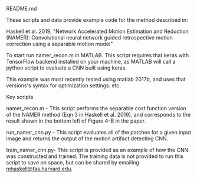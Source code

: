 README.md

These scripts and data provide example code for the method described in:

Haskell et al. 2019, "Network Accelerated Motion 
Estimation and Reduction (NAMER): Convolutional neural network guided 
retrospective motion correction using a separable motion model"

To start run namer_recon.m in MATLAB. This script requires that keras with
TensorFlow backend installed on your machine, as MATLAB will call a python
script to evaluate a CNN built using keras.

This example was most recently tested using matlab 2017b, and uses that 
versions's syntax for optimization settings. etc.

Key scripts

namer_recon.m - This script performs the separable cost function 
                version of the NAMER method (Eqn 3 in Haskell et al. 2019),
                and corresponds to the result shown in the bottom left of 
                Figure 4-B in the paper.

run_namer_cnn.py -  This script evaluates all of the patches for a given
                    input image and returns the output of the motion 
                    artifact detecting CNN.

train_namer_cnn.py- This script is provided as an example of how the
                    CNN was constructed and trained. The training data is 
                    not provided to run this script to save on space, but
                    can be shared by emailing mhaskell@fas.harvard.edu.




